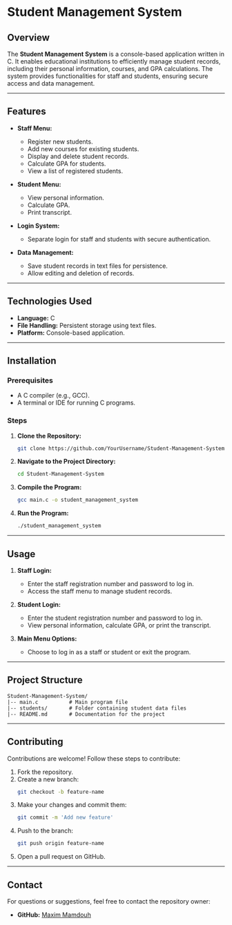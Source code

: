 # Student Management System

## Overview
The **Student Management System** is a console-based application written in C. It enables educational institutions to efficiently manage student records, including their personal information, courses, and GPA calculations. The system provides functionalities for staff and students, ensuring secure access and data management.

---

## Features
- **Staff Menu:**
  - Register new students.
  - Add new courses for existing students.
  - Display and delete student records.
  - Calculate GPA for students.
  - View a list of registered students.

- **Student Menu:**
  - View personal information.
  - Calculate GPA.
  - Print transcript.

- **Login System:**
  - Separate login for staff and students with secure authentication.

- **Data Management:**
  - Save student records in text files for persistence.
  - Allow editing and deletion of records.

---

## Technologies Used
- **Language:** C
- **File Handling:** Persistent storage using text files.
- **Platform:** Console-based application.

---

## Installation

### Prerequisites
- A C compiler (e.g., GCC).
- A terminal or IDE for running C programs.

### Steps
1. **Clone the Repository:**
   ```bash
   git clone https://github.com/YourUsername/Student-Management-System.git
   ```

2. **Navigate to the Project Directory:**
   ```bash
   cd Student-Management-System
   ```

3. **Compile the Program:**
   ```bash
   gcc main.c -o student_management_system
   ```

4. **Run the Program:**
   ```bash
   ./student_management_system
   ```

---

## Usage

1. **Staff Login:**
   - Enter the staff registration number and password to log in.
   - Access the staff menu to manage student records.

2. **Student Login:**
   - Enter the student registration number and password to log in.
   - View personal information, calculate GPA, or print the transcript.

3. **Main Menu Options:**
   - Choose to log in as a staff or student or exit the program.

---

## Project Structure
```
Student-Management-System/
|-- main.c          # Main program file
|-- students/       # Folder containing student data files
|-- README.md       # Documentation for the project
```

---

## Contributing

Contributions are welcome! Follow these steps to contribute:

1. Fork the repository.
2. Create a new branch:
   ```bash
   git checkout -b feature-name
   ```
3. Make your changes and commit them:
   ```bash
   git commit -m 'Add new feature'
   ```
4. Push to the branch:
   ```bash
   git push origin feature-name
   ```
5. Open a pull request on GitHub.

---


## Contact
For questions or suggestions, feel free to contact the repository owner:
- **GitHub:** [Maxim Mamdouh](https://github.com/0Maxbon0)

